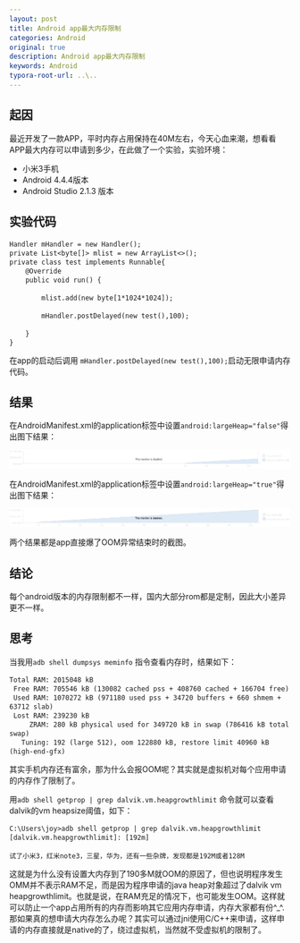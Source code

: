 ```yaml
---
layout: post
title: Android app最大内存限制
categories: Android
original: true
description: Android app最大内存限制
keywords: Android
typora-root-url: ..\..
---
```


[1]:/images/android/2.png
[2]:/images/android/1.png


## 起因

最近开发了一款APP，平时内存占用保持在40M左右，今天心血来潮，想看看APP最大内存可以申请到多少，在此做了一个实验，实验环境：

- 小米3手机
- Android 4.4.4版本
- Android Studio 2.1.3 版本

## 实验代码

    Handler mHandler = new Handler();
    private List<byte[]> mlist = new ArrayList<>();
    private class test implements Runnable{
        @Override
        public void run() {

            mlist.add(new byte[1*1024*1024]);

            mHandler.postDelayed(new test(),100);

        }
    }

在app的启动后调用 `mHandler.postDelayed(new test(),100);`启动无限申请内存代码。

## 结果

在AndroidManifest.xml的application标签中设置`android:largeHeap="false"`得出图下结果：

![img][1]

在AndroidManifest.xml的application标签中设置`android:largeHeap="true"`得出图下结果：

![img][2]

两个结果都是app直接爆了OOM异常结束时的截图。

## 结论

每个android版本的内存限制都不一样，国内大部分rom都是定制，因此大小差异更不一样。


## 思考

当我用`adb shell dumpsys meminfo` 指令查看内存时，结果如下：

	Total RAM: 2015048 kB
	 Free RAM: 705546 kB (130082 cached pss + 408760 cached + 166704 free)
	 Used RAM: 1070272 kB (971180 used pss + 34720 buffers + 660 shmem + 63712 slab)
	 Lost RAM: 239230 kB
	     ZRAM: 280 kB physical used for 349720 kB in swap (786416 kB total swap)
	   Tuning: 192 (large 512), oom 122880 kB, restore limit 40960 kB (high-end-gfx)

其实手机内存还有富余，那为什么会报OOM呢？其实就是虚拟机对每个应用申请的内存作了限制了。

用`adb shell getprop | grep dalvik.vm.heapgrowthlimit` 命令就可以查看dalvik的vm heapsize阈值，如下：
    
    C:\Users\joy>adb shell getprop | grep dalvik.vm.heapgrowthlimit
    [dalvik.vm.heapgrowthlimit]: [192m]

    试了小米3，红米note3，三星，华为，还有一些杂牌，发现都是192M或者128M

这就是为什么没有设置大内存到了190多M就OOM的原因了，但也说明程序发生OMM并不表示RAM不足，而是因为程序申请的java heap对象超过了dalvik vm heapgrowthlimit。也就是说，在RAM充足的情况下，也可能发生OOM。这样就可以防止一个app占用所有的内存而影响其它应用内存申请，内存大家都有份^_^.那如果真的想申请大内存怎么办呢？其实可以通过jni使用C/C++来申请，这样申请的内存直接就是native的了，绕过虚拟机，当然就不受虚拟机的限制了。